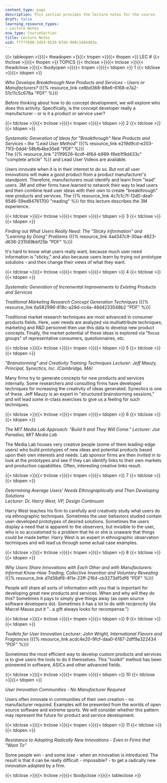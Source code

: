 ```yaml
---
content_type: page
description: This section provides the lecture notes for the course.
draft: false
learning_resource_types:
- Lecture Notes
ocw_type: CourseSection
title: Lecture Notes
uid: fffff608-2d54-9538-07d4-909c1684483a
---
```

{{< tableopen >}}{{< theadopen >}}{{< tropen >}}{{< thopen >}}
LEC #
{{< thclose >}}{{< thopen >}}
TOPICS
{{< thclose >}}{{< trclose >}}{{< theadclose >}}{{< tbodyopen >}}{{< tropen >}}{{< tdopen >}}
1
{{< tdclose >}}{{< tdopen >}}

_Who Develops Breakthrough New Products and Services - Users or Manufacturers?_ ({{% resource_link ce8bd368-88e6-6168-e7a2-51c11c5c678a "PDF" %}})

Before thinking about how to do concept development, we will explore who does this activity. Specifically, is the concept developer really a manufacturer - or is it a product or service user?

{{< tdclose >}}{{< trclose >}}{{< tropen >}}{{< tdopen >}}
2
{{< tdclose >}}{{< tdopen >}}

_Systematic Generation of Ideas for "Breakthrough" New Products and Services_ **\-** _the "Lead User_ _Method"_ ({{% resource_link e219d9cd-e203-71f3-0dd4-58bfb4be35e6 "PDF" %}})   
The {{% resource_link "211f9526-6cdf-4f64-b989-f6eb1f9d433c" "complete article" %}} and Lead User Videos are available.

Users innovate when it is in their interest to do so. But not all user innovations will make a good product from a product manufacturer's standpoint. Therefore, manufacturers must identify and learn from "lead" users. 3M and other firms have learned to network their way to lead users and then combine lead user ideas with their own to create "breakthrough" new products and services. The {{% resource_link 4c7c1c7f-12d0-dea1-9546-59ed84761700 "reading" %}} for this lecture describes the 3M experience.

{{< tdclose >}}{{< trclose >}}{{< tropen >}}{{< tdopen >}}
3
{{< tdclose >}}{{< tdopen >}}

_Finding out What Users Really Need: The "Sticky Information" and "Learning by Doing"_ _Problems_ ({{% resource_link 4ad347c9-30aa-4623-d636-231569bbf25b "PDF" %}})

It's hard to know what users really want, because much user need information is "sticky," and also because users learn by trying out prototype solutions - and then change their views of what they want.

{{< tdclose >}}{{< trclose >}}{{< tropen >}}{{< tdopen >}}
4
{{< tdclose >}}{{< tdopen >}}

_Systematic Generation of Incremental Improvements to Existing Products and Services_

_Traditional Marketing Research Concept Generation Techniques_ ({{% resource_link 6a582996-818c-a28d-cc4a-48d4233548b2 "PDF" %}})

Traditional market research techniques are most advanced in consumer products fields. Here, user needs are analyzed via multiattribute techniques, marketing and R&D personnel then use this data to develop new product concepts. Finally, the market potential of these ideas is explored via "focus groups" of representative consumers, questionnaires, etc.

{{< tdclose >}}{{< trclose >}}{{< tropen >}}{{< tdopen >}}
5
{{< tdclose >}}{{< tdopen >}}

_"Brainstorming" and Creativity Training Techniques Lecturer: Jeff Mauzy, Principal, Synectics, Inc. (Cambridge, MA)_

Many firms try to generate concepts for new products and services internally. Some researchers and consulting firms have developed techniques for increasing the creativity of ideas generated. Synectics is one of these. Jeff Mauzy is an expert in "structured brainstorming sessions," and will lead some in-class exercises to give us a feeling for such techniques.

{{< tdclose >}}{{< trclose >}}{{< tropen >}}{{< tdopen >}}
6
{{< tdclose >}}{{< tdopen >}}

_The MIT Media Lab Approach: "Build It and They Will Come." Lecturer: Joe Paradiso, MIT Media Lab_

The Media Lab houses very creative people (some of them leading-edge users) who build prototypes of new ideas and potential products based upon their own interests and needs. Lab sponsor firms are then invited in to look at the prototypes and see if they can identify links to their own markets and production capabilities. Often, interesting creative links result.

{{< tdclose >}}{{< trclose >}}{{< tropen >}}{{< tdopen >}}
7
{{< tdclose >}}{{< tdopen >}}

_Determining Average Users' Needs Ethnographically and Then Developing Solutions_   
_Lecturer: Dr. Harry West, VP, Design Continuum_

Harry West teaches his firm to carefully and creatively study what users do via ethnographic techniques. Sometimes the user behaviors studied contain user-developed prototypes of desired solutions. Sometimes the users display a need that is apparent to the observers, but invisible to the user, who is so accustomed to a problem that he or she is unaware that things could be made better. Harry West is an expert in ethnographic observation techniques and will lead us through some actual case examples.

{{< tdclose >}}{{< trclose >}}{{< tropen >}}{{< tdopen >}}
8
{{< tdclose >}}{{< tdopen >}}

_Why Users Share Innovations with Each Other and with Manufacturers: Informal Know-How Trading,_ _Collective Invention and Voluntary Revealing_ ({{% resource_link d7d38df8-4f1e-23ff-2164-cb3273df5df6 "PDF" %}})

People will share all sorts of information with you that is important for developing great new products and services. When and why will they do this? Sometimes it pays to simply give things away (as open source software developers do). Sometimes it has a lot to do with reciprocity (As Marcel Mauss put it "…a gift always looks for recompense.")

{{< tdclose >}}{{< trclose >}}{{< tropen >}}{{< tdopen >}}
9
{{< tdclose >}}{{< tdopen >}}

_Toolkits for User Innovation Lecturer: John Wright, International Flavors and Fragrances_ ({{% resource_link acdc4e20-9fcf-daa0-6187-2dff9a322434 "PDF" %}})

Sometimes the most efficient way to develop custom products and services is to give users the tools to do it themselves. This "toolkit" method has been pioneered in software, ASICs and other advanced fields.

{{< tdclose >}}{{< trclose >}}{{< tropen >}}{{< tdopen >}}
10
{{< tdclose >}}{{< tdopen >}}

_User Innovation Communities - No Manufacturer Required_

Users often innovate in communities of their own creation - no manufacturer required. Examples will be presented from the worlds of open source software and extreme sports. We will consider whether this pattern may represent the future for product and service development.

{{< tdclose >}}{{< trclose >}}{{< tropen >}}{{< tdopen >}}
11
{{< tdclose >}}{{< tdopen >}}

_Resistance to Adopting Radically New Innovations - Even in Firms that "Want To"_

Some people win - and some lose - when an innovation is introduced. The result is that it can be really difficult - impossible? - to get a radically new innovation adopted by a firm.

{{< tdclose >}}{{< trclose >}}{{< tbodyclose >}}{{< tableclose >}}